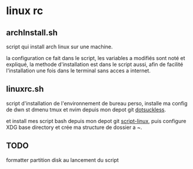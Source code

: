 # linux rc

## archInstall.sh

script qui install arch linux sur une machine.

la configuration ce fait dans le script, les variables a modifiés sont noté et expliqué,
la methode d'installation est dans le script aussi, afin de facilité l'installation une fois dans le terminal sans acces a internet.

## linuxrc.sh

script d'installation de l'environnement de bureau perso, installe ma config de dwn st dmenu tmux et nvim depuis mon depot git [dotsuckless](https://github.com/CaptainBoulbi/dotsuckless.git).

et install mes script bash depuis mon depot git [script-linux](https://github.com/CaptainBoulbi/script-linux.git), puis configure XDG base directory et crée ma structure de dossier a ~.

## TODO

formatter partition disk au lancement du script
